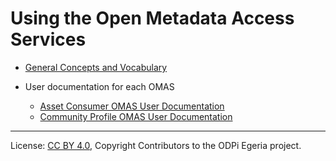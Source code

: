 <!-- SPDX-License-Identifier: CC-BY-4.0 -->
<!-- Copyright Contributors to the ODPi Egeria project. -->

# Using the Open Metadata Access Services

* [General Concepts and Vocabulary](../concepts)

* User documentation for each OMAS
  * [Asset Consumer OMAS User Documentation](../../asset-consumer/docs/user)
  * [Community Profile OMAS User Documentation](../../community-profile/docs/user)



----
License: [CC BY 4.0](https://creativecommons.org/licenses/by/4.0/),
Copyright Contributors to the ODPi Egeria project.